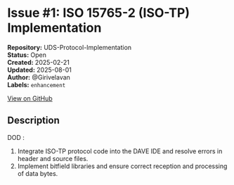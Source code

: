 # Issue #1: ISO 15765-2  (ISO-TP) Implementation

**Repository:** UDS-Protocol-Implementation  
**Status:** Open  
**Created:** 2025-02-21  
**Updated:** 2025-08-01  
**Author:** @Girivelavan  
**Labels:** `enhancement`  

[View on GitHub](https://github.com/Simtestlab/UDS-Protocol-Implementation/issues/1)

## Description

DOD : 
1. Integrate ISO-TP protocol code into the DAVE IDE and resolve errors in header and source files.  
2. Implement bitfield libraries and ensure correct reception and processing of data bytes.